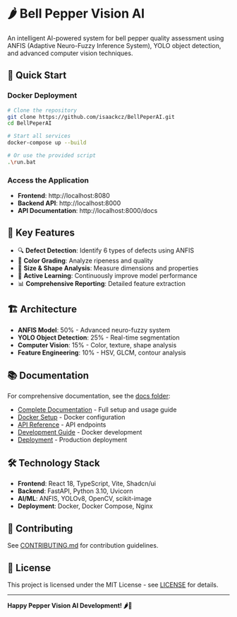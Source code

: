 # 🌶️ Bell Pepper Vision AI

An intelligent AI-powered system for bell pepper quality assessment using ANFIS (Adaptive Neuro-Fuzzy Inference System), YOLO object detection, and advanced computer vision techniques.

## 🚀 Quick Start

### Docker Deployment

```bash
# Clone the repository
git clone https://github.com/isaackcz/BellPeperAI.git
cd BellPeperAI

# Start all services
docker-compose up --build

# Or use the provided script
.\run.bat
```

### Access the Application

- **Frontend**: http://localhost:8080
- **Backend API**: http://localhost:8000
- **API Documentation**: http://localhost:8000/docs

## 🎯 Key Features

- 🔍 **Defect Detection**: Identify 6 types of defects using ANFIS
- 🎨 **Color Grading**: Analyze ripeness and quality
- 📏 **Size & Shape Analysis**: Measure dimensions and properties
- 🧠 **Active Learning**: Continuously improve model performance
- 📊 **Comprehensive Reporting**: Detailed feature extraction

## 🏗️ Architecture

- **ANFIS Model**: 50% - Advanced neuro-fuzzy system
- **YOLO Object Detection**: 25% - Real-time segmentation
- **Computer Vision**: 15% - Color, texture, shape analysis
- **Feature Engineering**: 10% - HSV, GLCM, contour analysis

## 📚 Documentation

For comprehensive documentation, see the [docs folder](docs/README.md):

- [Complete Documentation](docs/README.md) - Full setup and usage guide
- [Docker Setup](docs/README.md#docker-setup) - Docker configuration
- [API Reference](docs/README.md#api-documentation) - API endpoints
- [Development Guide](docs/README.md#development-guide) - Docker development
- [Deployment](docs/README.md#deployment) - Production deployment

## 🛠️ Technology Stack

- **Frontend**: React 18, TypeScript, Vite, Shadcn/ui
- **Backend**: FastAPI, Python 3.10, Uvicorn
- **AI/ML**: ANFIS, YOLOv8, OpenCV, scikit-image
- **Deployment**: Docker, Docker Compose, Nginx

## 🤝 Contributing

See [CONTRIBUTING.md](docs/CONTRIBUTING.md) for contribution guidelines.

## 📄 License

This project is licensed under the MIT License - see [LICENSE](docs/LICENSE) for details.

---

**Happy Pepper Vision AI Development! 🌶️🤖**